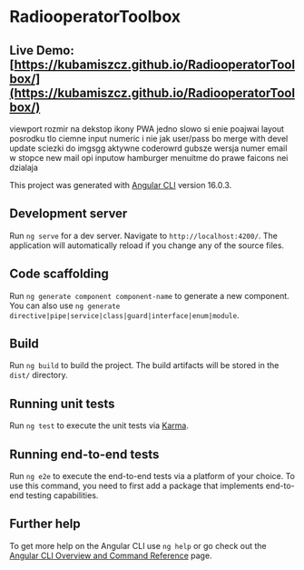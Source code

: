 # RadiooperatorToolbox
## Live Demo: [https://kubamiszcz.github.io/RadiooperatorToolbox/](https://kubamiszcz.github.io/RadiooperatorToolbox/)



viewport rozmir na dekstop
ikony PWA
jedno slowo si enie poajwai
layout posrodku
tlo ciemne
input numeric i nie jak user/pass bo
merge with devel
update sciezki do imgsgg
aktywne coderowrd gubsze
wersja numer
email w stopce new mail
opi inputow
hamburger menuitme do prawe
faicons nei dzialaja


This project was generated with [Angular CLI](https://github.com/angular/angular-cli) version 16.0.3.

## Development server

Run `ng serve` for a dev server. Navigate to `http://localhost:4200/`. The application will automatically reload if you change any of the source files.

## Code scaffolding

Run `ng generate component component-name` to generate a new component. You can also use `ng generate directive|pipe|service|class|guard|interface|enum|module`.

## Build

Run `ng build` to build the project. The build artifacts will be stored in the `dist/` directory.

## Running unit tests

Run `ng test` to execute the unit tests via [Karma](https://karma-runner.github.io).

## Running end-to-end tests

Run `ng e2e` to execute the end-to-end tests via a platform of your choice. To use this command, you need to first add a package that implements end-to-end testing capabilities.

## Further help

To get more help on the Angular CLI use `ng help` or go check out the [Angular CLI Overview and Command Reference](https://angular.io/cli) page.
